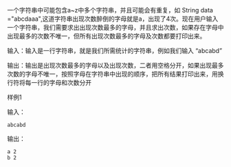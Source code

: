 一个字符串中可能包含a~z中多个字符串，并且可能会有重复，如 String data ="abcdaaa",这道字符串出现次数醉倒的字母就是a，出现了4次。现在用户输入一个字符串，我们需要求出出现次数最多的字母，并且求出次数，如果存在字母中出现最多的次数不唯一，但所有出现次数最多的字母及次数都要打印出来。

输入：输入是一行字符串，就是我们所需统计的字符串，例如我们输入 “abcabd”

输出：输出是出现次数最多的字母以及出现次数，二者用空格分开，如果出现最多次数的字母不唯一，按照字母在字符串中出现的顺序，把所有结果打印出来，用换行符将每一行的字母和次数分开

样例1

输入：
```
abcabd
```
输出：
```
a 2
b 2
```